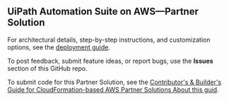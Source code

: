 ## UiPath Automation Suite on AWS—Partner Solution

For architectural details, step-by-step instructions, and customization options, see the [deployment guide](https://fwd.aws/b7pPq?).

To post feedback, submit feature ideas, or report bugs, use the **Issues** section of this GitHub repo. 

To submit code for this Partner Solution, see the [Contributor's & Builder's Guide for CloudFormation-based AWS Partner Solutions
About this guid](https://aws-quickstart.github.io/).

